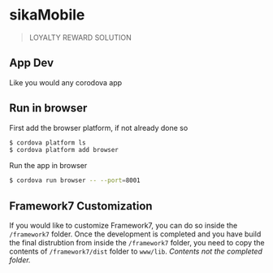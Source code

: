 # sikaMobile

> LOYALTY REWARD SOLUTION

## App Dev
Like you would any corodova app

## Run in browser
First add the browser platform, if not already done so

```bash
$ cordova platform ls
$ cordova platform add browser
```
Run the app in browser
```bash
$ cordova run browser -- --port=8001
```

## Framework7 Customization
If you would like to customize Framework7, you can do so inside the `/framework7` folder. Once the development is completed and you have build the final distrubtion from inside the `/framework7` folder, you need to copy the contents of `/framework7/dist` folder to `www/lib`. _Contents not the completed folder._